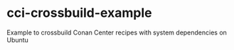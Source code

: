 # cci-crossbuild-example
Example to crossbuild Conan Center recipes with system dependencies on Ubuntu
